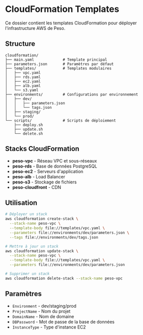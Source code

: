 # CloudFormation Templates

Ce dossier contient les templates CloudFormation pour déployer l'infrastructure AWS de Peso.

## Structure

```
cloudformation/
├── main.yaml             # Template principal
├── parameters.json       # Paramètres par défaut
├── templates/            # Templates modulaires
│   ├── vpc.yaml
│   ├── rds.yaml
│   ├── ec2.yaml
│   ├── alb.yaml
│   └── s3.yaml
├── environments/         # Configurations par environnement
│   ├── dev/
│   │   ├── parameters.json
│   │   └── tags.json
│   ├── staging/
│   └── prod/
└── scripts/              # Scripts de déploiement
    ├── deploy.sh
    ├── update.sh
    └── delete.sh
```

## Stacks CloudFormation

- **peso-vpc** - Réseau VPC et sous-réseaux
- **peso-rds** - Base de données PostgreSQL
- **peso-ec2** - Serveurs d'application
- **peso-alb** - Load Balancer
- **peso-s3** - Stockage de fichiers
- **peso-cloudfront** - CDN

## Utilisation

```bash
# Déployer un stack
aws cloudformation create-stack \
  --stack-name peso-vpc \
  --template-body file://templates/vpc.yaml \
  --parameters file://environments/dev/parameters.json \
  --tags file://environments/dev/tags.json

# Mettre à jour un stack
aws cloudformation update-stack \
  --stack-name peso-vpc \
  --template-body file://templates/vpc.yaml \
  --parameters file://environments/dev/parameters.json

# Supprimer un stack
aws cloudformation delete-stack --stack-name peso-vpc
```

## Paramètres

- `Environment` - dev/staging/prod
- `ProjectName` - Nom du projet
- `DomainName` - Nom de domaine
- `DBPassword` - Mot de passe de la base de données
- `InstanceType` - Type d'instance EC2
